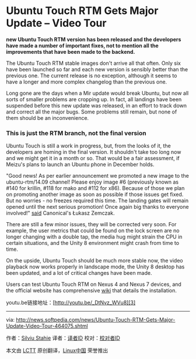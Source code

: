 Ubuntu Touch RTM Gets Major Update – Video Tour
================================================================================
**new Ubuntu Touch RTM version has been released and the developers have made a number of important fixes, not to mention all the improvements that have been made to the backend.**

The Ubuntu Touch RTM stable images don't arrive all that often. Only six have been launched so far and each new version is sensibly better than the previous one. The current release is no exception, although it seems to have a longer and more complex changelog than the previous one.

Long gone are the days when a Mir update would break Ubuntu, but now all sorts of smaller problems are cropping up. In fact, all landings have been suspended before this new update was released, in an effort to track down and correct all the major bugs. Some problems still remain, but none of them should be an inconvenience. 

### This is just the RTM branch, not the final version ###

Ubuntu Touch is still a work in progress, but, from the looks of it, the developers are homing in the final version. It shouldn't take too long now and we might get it in a month or so. That would be a fair assessment, if Meizu's plans to launch an Ubuntu phone in December holds.

"Good news! As per earlier announcement we promoted a new image to the ubuntu-rtm/14.09 channel! Please enjoy image #6 (previously known as #140 for krillin, #118 for mako and #112 for x86). Because of those we plan on promoting another image as soon as possible if those issues get fixed. But no worries - no freezes required this time. The landing gates will remain opened until the next serious promotion! Once again big thanks to everyone involved!" [said][1] Canonical's Łukasz Zemczak.

There are still a few minor issues, they will be corrected very soon. For example, the user metrics that could be found on the lock screen are no longer changing with a double tap, the media hug might strain the CPU in certain situations, and the Unity 8 environment might crash from time to time.

On the upside, Ubuntu Touch should be much more stable now, the video playback now works properly in landscape mode, the Unity 8 desktop has been updated, and a lot of critical changes have been made.

Users can test Ubuntu Touch RTM on Nexus 4 and Nexus 7 devices, and the official website has comprehensive [wiki][2] that details the installation.

youtu.be链接地址：[http://youtu.be/_DtNvz_WVu8][3]

--------------------------------------------------------------------------------

via: http://news.softpedia.com/news/Ubuntu-Touch-RTM-Gets-Major-Update-Video-Tour-464075.shtml

作者：[Silviu Stahie][a]
译者：[译者ID](https://github.com/译者ID)
校对：[校对者ID](https://github.com/校对者ID)

本文由 [LCTT](https://github.com/LCTT/TranslateProject) 原创翻译，[Linux中国](http://linux.cn/) 荣誉推出

[a]:http://news.softpedia.com/editors/browse/silviu-stahie
[1]:https://lists.launchpad.net/ubuntu-phone/msg10368.html
[2]:https://wiki.ubuntu.com/Touch/DualBootInstallation
[3]:http://youtu.be/_DtNvz_WVu8